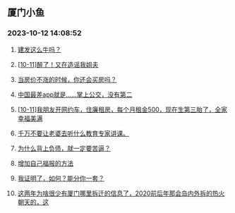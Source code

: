 ## 厦门小鱼 
### 2023-10-12 14:08:52

1. [建发这么牛吗？](http://bbs.xmfish.com/read-htm-tid-18086836.html)

2. [[10-11]醉了！又在造谣我姐夫](http://bbs.xmfish.com/read-htm-tid-18087051.html)

3. [当房价不涨的时候，你还会买房吗？](http://bbs.xmfish.com/read-htm-tid-18086898.html)

4. [中国最差app就是……掌上公交，没有第二](http://bbs.xmfish.com/read-htm-tid-18086939.html)

5. [[10-11]我朋友开网约车，住廉租房，每个月租金500，现在生第三胎了，全家幸福美满](http://bbs.xmfish.com/read-htm-tid-18086914.html)

6. [千万不要让老婆去听什么教育专家讲课。](http://bbs.xmfish.com/read-htm-tid-18086935.html)

7. [为什么背上负债，就一定要苦逼？](http://bbs.xmfish.com/read-htm-tid-18086931.html)

8. [增加自己福报的方法](http://bbs.xmfish.com/read-htm-tid-18086913.html)

9. [我证明了，如何？能分你一套？](http://bbs.xmfish.com/read-htm-tid-18087065.html)

10. [这两年为啥很少有厦门哪里拆迁的信息了，2020前后年那会岛内外拆的热火朝天的，这](http://bbs.xmfish.com/read-htm-tid-18087017.html)

